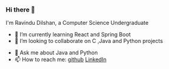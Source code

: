### Hi there 👋

I'm Ravindu Dilshan, a Computer Science Undergraduate
<!--
**ravdsn/ravdsn** is a ✨ _special_ ✨ repository because its `README.md` (this file) appears on your GitHub profile.

Here are some ideas to get you started:

- 🔭 I’m currently working on ...
-->

- 🌱 I’m currently learning React and Spring Boot
- 👯 I’m looking to collaborate on C ,Java and Python projects
<!--- 🤔 I’m looking for help with ...-->
- 💬 Ask me about Java and Python
- 📫 How to reach me: [github](https://github.com/ravdsn) [LinkedIn](https://www.linkedin.com/in/ravindu-dilshan/)
<!--
- 😄 Pronouns: ...
- ⚡ Fun fact: ...
-->
